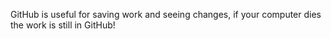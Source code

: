 GitHub is useful for saving work and seeing changes, if your computer dies the work is still in GitHub!